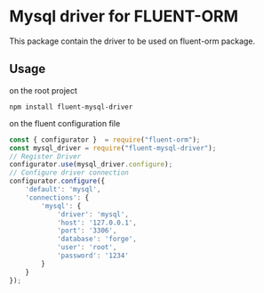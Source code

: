 # Mysql driver for FLUENT-ORM
This package contain the driver to be used on fluent-orm package.

## Usage
on the root project
```
npm install fluent-mysql-driver
```
on the fluent configuration file
```JavaScript
const { configurator }  = require("fluent-orm");
const mysql_driver = require("fluent-mysql-driver");
// Register Driver
configurator.use(mysql_driver.configure);
// Configure driver connection
configurator.configure({
    'default': 'mysql',
    'connections': {
        'mysql': {
            'driver': 'mysql',
            'host': '127.0.0.1',
            'port': '3306',
            'database': 'forge',
            'user': 'root',
            'password': '1234'
        }
    }
});
```
